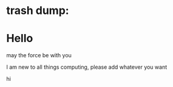 # trash dump:
<h1>Hello</h1>
<heading>may the force be with you</heading>
<p>I am new to all things computing, please add whatever you want</p>
<p>hi</p>

